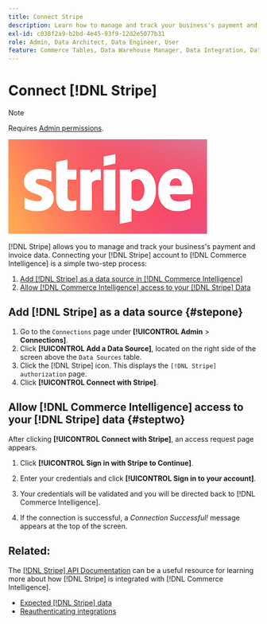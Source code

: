 ```yaml
---
title: Connect Stripe
description: Learn how to manage and track your business's payment and invoice data.
exl-id: c038f2a9-b2bd-4e45-93f9-12d2e5077b31
role: Admin, Data Architect, Data Engineer, User
feature: Commerce Tables, Data Warehouse Manager, Data Integration, Data Import/Export
---
```

# Connect [!DNL Stripe]

>[!NOTE]
>
>Requires [Admin permissions](../../../administrator/user-management/user-management.md).

![](../../../assets/stripe-logo.png)

[!DNL Stripe] allows you to manage and track your business's payment and invoice data. Connecting your [!DNL Stripe] account to [!DNL Commerce Intelligence] is a simple two-step process:

1. [Add [!DNL Stripe] as a data source in [!DNL Commerce Intelligence]](#stepone)
1. [Allow [!DNL Commerce Intelligence] access to your [!DNL Stripe] Data](#steptwo)

## Add [!DNL Stripe] as a data source {#stepone}

1. Go to the `Connections` page under **[!UICONTROL Admin** > **Connections]**.
1. Click **[!UICONTROL Add a Data Source]**, located on the right side of the screen above the `Data Sources` table.
1. Click the [!DNL Stripe] icon. This displays the `[!DNL Stripe] authorization` page.
1. Click **[!UICONTROL Connect with Stripe]**.

## Allow [!DNL Commerce Intelligence] access to your [!DNL Stripe] data {#steptwo}

After clicking **[!UICONTROL Connect with Stripe]**, an access request page appears.

1. Click **[!UICONTROL Sign in with Stripe to Continue]**.

1. Enter your credentials and click **[!UICONTROL Sign in to your account]**.

1. Your credentials will be validated and you will be directed back to [!DNL Commerce Intelligence].

1. If the connection is successful, a *Connection Successful!* message appears at the top of the screen.

## Related:

The [[!DNL Stripe] API Documentation](https://stripe.com/docs/api) can be a useful resource for learning more about how [!DNL Stripe] is integrated with [!DNL Commerce Intelligence].

* [Expected [!DNL Stripe] data](../integrations/stripe-data.md)
* [Reauthenticating integrations](https://experienceleague.adobe.com/docs/commerce-knowledge-base/kb/how-to/mbi-reauthenticating-integrations.html)
